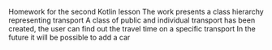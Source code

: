 Homework for the second Kotlin lesson
The work presents a class hierarchy representing transport
A class of public and individual transport has been created, the user can find out the travel time on a specific transport
In the future it will be possible to add a car
